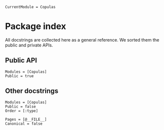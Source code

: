 ```@meta
CurrentModule = Copulas
```

# Package index

All docstrings are collected here as a general reference. We sorted them the public and private APIs. 

## Public API 
```@autodocs
Modules = [Copulas]
Public = true
```

## Other docstrings

```@autodocs
Modules = [Copulas]
Public = false
Order = [:type]
```

```@bibliography
Pages = [@__FILE__]
Canonical = false
```